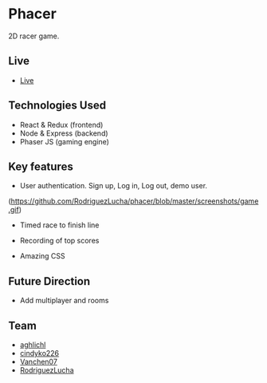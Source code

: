 # Phacer

2D racer game.


## Live

* [Live](https://phacer.herokuapp.com/)

## Technologies Used

* React & Redux (frontend)
* Node & Express (backend)
* Phaser JS (gaming engine)

## Key features

* User authentication. Sign up, Log in, Log out, demo user.


(https://github.com/RodriguezLucha/phacer/blob/master/screenshots/game.gif)

* Timed race to finish line

* Recording of top scores

* Amazing CSS

## Future Direction

* Add multiplayer and rooms

## Team
 * [aghlichl](https://github.com/aghlichl)
 * [cindyko226](https://github.com/cindyko226)
 * [Vanchen07](https://github.com/Vanchen07)
 * [RodriguezLucha](https://github.com/RodriguezLucha/)
